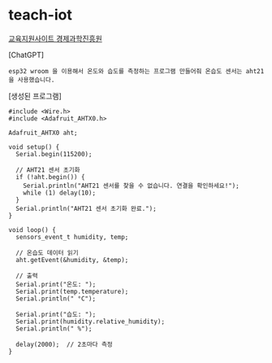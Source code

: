 # teach-iot
[교육지원사이트 경제과학진흥원](https://www.gbedu.or.kr/gbsa/education/course/view.do?deGrCode=DE_000002140&menuNo=400032)    

[ChatGPT]    
```
esp32 wroom 을 이용해서 온도와 습도를 측정하는 프로그램 만들어줘 온습도 센서는 aht21 을 사용했습니다.
```
[생성된 프로그램]    
```
#include <Wire.h>
#include <Adafruit_AHTX0.h>

Adafruit_AHTX0 aht;

void setup() {
  Serial.begin(115200);
  
  // AHT21 센서 초기화
  if (!aht.begin()) {
    Serial.println("AHT21 센서를 찾을 수 없습니다. 연결을 확인하세요!");
    while (1) delay(10);
  }
  Serial.println("AHT21 센서 초기화 완료.");
}

void loop() {
  sensors_event_t humidity, temp;
  
  // 온습도 데이터 읽기
  aht.getEvent(&humidity, &temp);
  
  // 출력
  Serial.print("온도: ");
  Serial.print(temp.temperature);
  Serial.println(" °C");

  Serial.print("습도: ");
  Serial.print(humidity.relative_humidity);
  Serial.println(" %");

  delay(2000);  // 2초마다 측정
}
```
